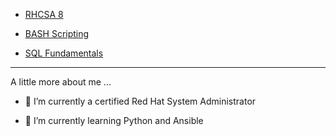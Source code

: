 * [RHCSA 8](https://github.com/doctypehuman/rhcsa2021)

* [BASH Scripting](https://github.com/doctypehuman/bash)

* [SQL Fundamentals](https://github.com/doctypehuman/sql)

---
A little more about me ...

- 🔭 I’m currently a certified Red Hat System Administrator 

- 🌱 I’m currently learning Python and Ansible

<!--
**doctypehuman/doctypehuman** is a ✨ _special_ ✨ repository because its `README.md` (this file) appears on your GitHub profile.

Here are some ideas to get you started:

- 🔭 I’m currently working on ...
- 🌱 I’m currently learning ...
- 👯 I’m looking to collaborate on ...
- 🤔 I’m looking for help with ...
- 💬 Ask me about ...
- 📫 How to reach me: ...
- 😄 Pronouns: ...
- ⚡ Fun fact: ...
-->
